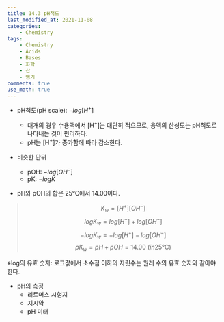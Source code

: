 ```yaml
---
title: 14.3 pH척도
last_modified_at: 2021-11-08
categories:
    - Chemistry
tags:
    - Chemistry
    - Acids
    - Bases
    - 화학
    - 산
    - 염기
comments: true
use_math: true
---
```


- pH척도(pH scale): $-log[H^+]$
    - 대개의 경우 수용액에서 [H<sup>+</sup>]는 대단히 적으므로, 용액의 산성도는 pH척도로 나타내는 것이 편리하다.
    - pH는 [H<sup>+</sup>]가 증가함에 따라 감소한다.

- 비슷한 단위
    - pOH: $-log[OH^-]$
    - pK: $-logK$

- pH와 pOH의 합은 25℃에서 14.00이다.
>$$K_w=[H^+][OH^-]$$
>$$logK_w=log[H^+]+log[OH^-]$$
>$$-logK_w=-log[H^+]-log[OH^-]$$
>$$pK_w=pH+pOH=14.00\ (in 25℃)$$

※log의 유효 숫자: 로그값에서 소수점 이하의 자릿수는 원래 수의 유효 숫자와 같아야 한다.

- pH의 측정
    - 리트머스 시험지
    - 지시약
    - pH 미터